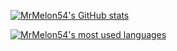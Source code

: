 [![MrMelon54's GitHub stats](https://github-readme-stats.vercel.app/api?username=mrmelon54&show_icons=true&theme=onedark&include_all_commits=true&hide_border=true)](https://github.com/mrmelon54)

[![MrMelon54's most used languages](https://github-readme-stats.vercel.app/api/top-langs/?username=mrmelon54&theme=onedark&hide_border=true)](https://github.com/mrmelon54)
